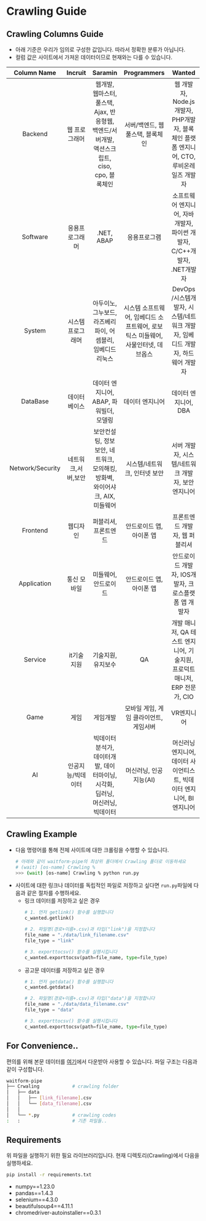 # Crawling Guide

## Crawling Columns Guide
- 아래 기준은 우리가 임의로 구성한 값입니다. 따라서 정확한 분류가 아닙니다.
- 컬럼 값은 사이트에서 가져온 데이터이므로 현재와는 다를 수 있습니다.

|Column Name|Incruit|Saramin|Programmers|Wanted|
|:---------:|:-----:|:-----:|:---------:|:----:|
|Backend |웹 프로그래머 |웹개발, 웹마스터, 풀스택, Ajax, 반응형웹, 백엔드/서버개발, 액션스크립트, ciso, cpo, 블록체인 |서버/백엔드, 웹 풀스택, 블록체인 |웹 개발자, Node.js개발자, PHP개발자, 블록체인 플랫폼 엔지니어, CTO, 루비온레일즈 개발자 |
|Software |응용프로그래머 |.NET, ABAP |응용프로그램 |소프트웨어 엔지니어, 자바 개발자, 파이썬 개발자, C/C++개발자, .NET개발자 |
|System |시스템 프로그래머 |아두이노, 그누보드, 라즈베리파이, 어셈블리, 임베디드 리눅스 |시스템 소프트웨어, 임베디드 소프트웨어, 로보틱스 미들웨어, 사물인터넷, 데브옵스 |DevOps /시스템개발자, 시스템/네트워크 개발자, 임베디드 개발자, 하드웨어 개발자 |
|DataBase |데이터베이스 |데이터 엔지니어, ABAP, 파워빌더, 모델링 |데이터 엔지니어 |데이터 엔지니어, DBA |
|Network/Security |네트워크,서버,보안 |보안컨설팅, 정보보안, 네트워크, 모의해킹, 방화벽, 와이어샤크, AIX, 미들웨어 |시스템/네트워크, 인터넷 보안 |서버 개발자, 시스템/네트워크 개발자, 보안 엔지니어 |
|Frontend |웹디자인 |퍼블리셔, 프론트엔드 |안드로이드 앱, 아이폰 앱 |프론트엔드 개발자, 웹 퍼블리셔 |
|Application |통신 모바일 |미들웨어, 안드로이드 |안드로이드 앱, 아이폰 앱 |안드로이드 개발자, IOS개발자, 크로스플랫폼 앱 개발자 |
|Service |it기술지원 |기술지원, 유지보수 |QA |개발 매니저, QA 테스트 엔지니어, 기술지원, 프로덕트 매니저, ERP 전문가, CIO |
|Game |게임 |게임개발 |모바일 게임, 게임 클라이언트, 게임서버 |VR엔지니어 |
|AI |인공지능/빅데이터 |빅데이터분석가, 데이터개발, 데이터마이닝, 시각화, 딥러닝, 머신러닝, 빅데이터 |머신러닝, 인공지능(AI) |머신러닝 엔지니어, 데이터 사이언티스트, 빅데이터 엔지니어, BI 엔지니어 |

## Crawling Example
- 다음 명령어를 통해 전체 사이트에 대한 크롤링을 수행할 수 있습니다.
  ```bash
  # 아래와 같이 waitform-pipe의 최상위 폴더에서 Crawling 폴더로 이동하세요
  # (wait) [os-name] Crawling %
  >>> (wait) [os-name] Crawling % python run.py
  ```
- 사이트에 대한 링크나 데이터를 독립적인 파일로 저장하고 싶다면 `run.py`파일에 다음과 같은 절차를 수행하세요.
  - 링크 데이터를 저장하고 싶은 경우  
    ```python
    # 1. 먼저 getlink() 함수를 실행합니다
    c_wanted.getlink()

    # 2. 파일명(경로+이름+.csv)과 타입("link")을 지정합니다
    file_name = "./data/link_filename.csv"
    file_type = "link"

    # 3. exporttocsv() 함수를 실행시킵니다
    c_wanted.exporttocsv(path=file_name, type=file_type)
    ```
  - 공고문 데이터를 저장하고 싶은 경우
    ```python
    # 1. 먼저 getdata() 함수를 실행합니다
    c_wanted.getdata()

    # 2. 파일명(경로+이름+.csv)과 타입("data")을 지정합니다
    file_name = "./data/data_filename.csv"
    file_type = "data"

    # 3. exporttocsv() 함수를 실행시킵니다
    c_wanted.exporttocsv(path=file_name, type=file_type)
    ```

## For Convenience..
편의를 위해 본문 데이터를 [여기]()에서 다운받아 사용할 수 있습니다. 파일 구조는 다음과 같이 구성합니다.
```bash
waitform-pipe
├── Crwaling            # crawling folder
│   ├── data
│   │   ├── [link_filename].csv
│   │   └── [data_filename].csv
│   │
│   └── *.py            # crawling codes
:   :                   # 기존 파일들..
```

## Requirements
위 파일을 실행하기 위한 필요 라이브러리입니다. 현재 디렉토리(Crawling)에서 다음을 실행하세요.
```bash
pip install -r requirements.txt
```
- numpy==1.23.0
- pandas==1.4.3
- selenium==4.3.0
- beautifulsoup4==4.11.1
- chromedriver-autoinstaller==0.3.1